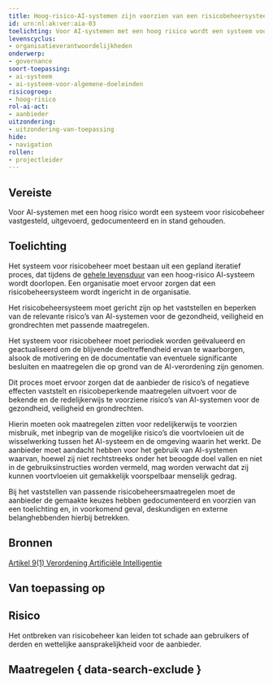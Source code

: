 ```yaml
---
title: Hoog-risico-AI-systemen zijn voorzien van een risicobeheersysteem
id: urn:nl:ak:ver:aia-03
toelichting: Voor AI-systemen met een hoog risico wordt een systeem voor risicobeheer vastgesteld, uitgevoerd, gedocumenteerd en in stand gehouden.
levenscyclus:
- organisatieverantwoordelijkheden
onderwerp:
- governance
soort-toepassing:
- ai-systeem
- ai-systeem-voor-algemene-doeleinden
risicogroep:
- hoog-risico
rol-ai-act:
- aanbieder
uitzondering: 
- uitzondering-van-toepassing
hide:
- navigation
rollen:
- projectleider
---
```


<!-- tags -->
## Vereiste

Voor AI-systemen met een hoog risico wordt een systeem voor risicobeheer vastgesteld, uitgevoerd, gedocumenteerd en in stand gehouden.

## Toelichting

Het systeem voor risicobeheer moet bestaan uit een gepland iteratief proces, dat tijdens de [gehele levensduur](../../levenscyclus/over-de-levenscyclus.md) van een hoog-risico AI-systeem wordt doorlopen. Een organisatie moet ervoor zorgen dat een risicobeheersysteem wordt ingericht in de organisatie. 

Het risicobeheersysteem moet gericht zijn op het vaststellen en beperken van de relevante risico’s van AI-systemen voor de gezondheid, veiligheid en grondrechten met passende maatregelen. 

Het systeem voor risicobeheer moet periodiek worden geëvalueerd en geactualiseerd om de blijvende doeltreffendheid ervan te waarborgen, alsook de motivering en de documentatie van eventuele significante besluiten en maatregelen die op grond van de AI-verordening zijn genomen.

Dit proces moet ervoor zorgen dat de aanbieder de risico’s of negatieve effecten vaststelt en risicobeperkende maatregelen uitvoert voor de bekende en de redelijkerwijs te voorziene risico’s van AI-systemen voor de gezondheid, veiligheid en grondrechten.

Hierin moeten ook maatregelen zitten voor redelijkerwijs te voorzien misbruik, met inbegrip van de mogelijke risico’s die voortvloeien uit de wisselwerking tussen het AI-systeem en de omgeving waarin het werkt. De aanbieder moet aandacht hebben voor het gebruik van AI-systemen waarvan, hoewel zij niet rechtstreeks onder het beoogde doel vallen en niet in de gebruiksinstructies worden vermeld, mag worden verwacht dat zij kunnen voortvloeien uit gemakkelijk voorspelbaar menselijk gedrag.

Bij het vaststellen van passende risicobeheersmaatregelen moet de aanbieder de gemaakte keuzes hebben gedocumenteerd en voorzien van een toelichting en, in voorkomend geval, deskundigen en externe belanghebbenden hierbij betrekken.

## Bronnen
[Artikel 9(1) Verordening Artificiële Intelligentie](https://eur-lex.europa.eu/legal-content/NL/TXT/HTML/?uri=OJ:L_202401689#d1e3241-1-1)

## Van toepassing op 
<!-- tags-ai-act -->

## Risico

Het ontbreken van risicobeheer kan leiden tot schade aan gebruikers of derden en wettelijke aansprakelijkheid voor de aanbieder.


## Maatregelen { data-search-exclude }

	
<!-- list_maatregelen vereiste/aia-03-risicobeheersysteem no-search no-onderwerp no-rol no-levenscyclus -->
